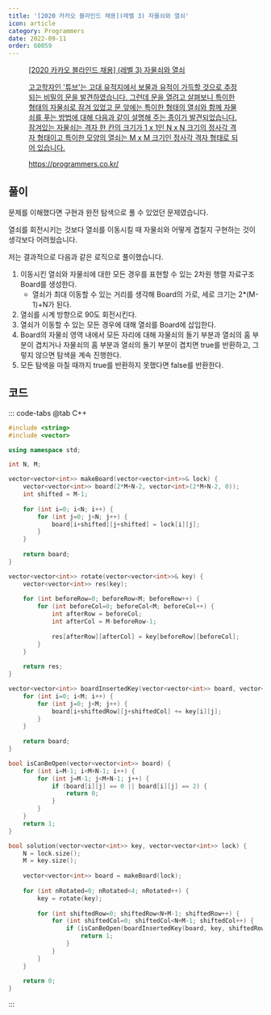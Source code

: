 ```yaml
---
title: '[2020 카카오 블라인드 채용](레벨 3) 자물쇠와 열쇠'
icon: article
category: Programmers
date: 2022-09-11
order: 60059
---
```


<figure class="opengraph"><a href="https://programmers.co.kr/learn/courses/30/lessons/60059" data-source-url="https://programmers.co.kr/learn/courses/30/lessons/60059">
<div class="og-image" style="background-image: url('https://drive.google.com/uc?export=view&id=1J7HqHQeh0rWbRtmHtU9-1E36gTRhJX8N');"></div>
<div class="og-text">
<p class="og-title">[2020 카카오 블라인드 채용] (레벨 3) 자물쇠와 열쇠</p>
<p class="og-desc">고고학자인 '튜브'는 고대 유적지에서 보물과 유적이 가득할 것으로 추정되는 비밀의 문을 발견하였습니다. 그런데 문을 열려고 살펴보니 특이한 형태의 자물쇠로 잠겨 있었고 문 앞에는 특이한 형태의 열쇠와 함께 자물쇠를 푸는 방법에 대해 다음과 같이 설명해 주는 종이가 발견되었습니다.
잠겨있는 자물쇠는 격자 한 칸의 크기가 1 x 1인 N x N 크기의 정사각 격자 형태이고 특이한 모양의 열쇠는 M x M 크기인 정사각 격자 형태로 되어 있습니다.</p>
<p class="og-host">https://programmers.co.kr/</p></div></a></figure>

## 풀이
문제를 이해했다면 구현과 완전 탐색으로 풀 수 있었던 문제였습니다.

열쇠를 회전시키는 것보다 열쇠를 이동시킬 때 자물쇠와 어떻게 겹칠지 구현하는 것이 생각보다 어려웠습니다.

저는 결과적으로 다음과 같은 로직으로 풀이했습니다.

1. 이동시킨 열쇠와 자물쇠에 대한 모든 경우를 표현할 수 있는 2차원 행렬 자료구조 Board를 생성한다.
    - 열쇠가 최대 이동할 수 있는 거리를 생각해 Board의 가로, 세로 크기는 2*(M-1)+N가 된다.
2. 열쇠를 시계 방향으로 90도 회전시킨다.
3. 열쇠가 이동할 수 있는 모든 경우에 대해 열쇠를 Board에 삽입한다.
4. Board의 자물쇠 영역 내에서 모든 자리에 대해 자물쇠의 돌기 부분과 열쇠의 홈 부분이 겹치거나 자물쇠의 홈 부분과 열쇠의 돌기 부분이 겹치면 true를 반환하고, 그렇지 않으면 탐색을 계속 진행한다.
5. 모든 탐색을 마칠 때까지 true를 반환하지 못했다면 false를 반환한다.

## 코드
::: code-tabs
@tab C++
```cpp
#include <string>
#include <vector>

using namespace std;

int N, M;

vector<vector<int>> makeBoard(vector<vector<int>>& lock) {
    vector<vector<int>> board(2*M+N-2, vector<int>(2*M+N-2, 0));
    int shifted = M-1;
    
    for (int i=0; i<N; i++) {
        for (int j=0; j<N; j++) {
            board[i+shifted][j+shifted] = lock[i][j];
        }
    }
    
    return board;
}

vector<vector<int>> rotate(vector<vector<int>>& key) {
    vector<vector<int>> res(key);
    
    for (int beforeRow=0; beforeRow<M; beforeRow++) {
        for (int beforeCol=0; beforeCol<M; beforeCol++) {
            int afterRow = beforeCol;
            int afterCol = M-beforeRow-1;
            
            res[afterRow][afterCol] = key[beforeRow][beforeCol];
        }
    }
    
    return res;
}

vector<vector<int>> boardInsertedKey(vector<vector<int>> board, vector<vector<int>>& key, int shiftedRow, int shiftedCol) {
    for (int i=0; i<M; i++) {
        for (int j=0; j<M; j++) {
            board[i+shiftedRow][j+shiftedCol] += key[i][j];
        }
    }
    
    return board;
}

bool isCanBeOpen(vector<vector<int>> board) {
    for (int i=M-1; i<M+N-1; i++) {
        for (int j=M-1; j<M+N-1; j++) {
            if (board[i][j] == 0 || board[i][j] == 2) {
                return 0;
            }
        }
    }
    return 1;
}

bool solution(vector<vector<int>> key, vector<vector<int>> lock) {
    N = lock.size();
    M = key.size();
    
    vector<vector<int>> board = makeBoard(lock);
    
    for (int nRotated=0; nRotated<4; nRotated++) {
        key = rotate(key);
        
        for (int shiftedRow=0; shiftedRow<N+M-1; shiftedRow++) {
            for (int shiftedCol=0; shiftedCol<N+M-1; shiftedCol++) {
                if (isCanBeOpen(boardInsertedKey(board, key, shiftedRow, shiftedCol))) {
                    return 1;
                }
            }
        }
    }
    
    return 0;
}
```
:::

